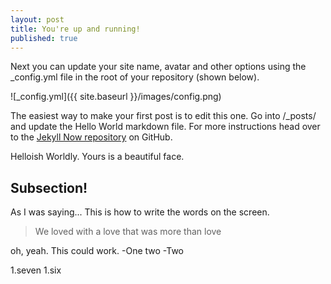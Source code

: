 ```yaml
---
layout: post
title: You're up and running!
published: true
---
```


Next you can update your site name, avatar and other options using the _config.yml file in the root of your repository (shown below).

![_config.yml]({{ site.baseurl }}/images/config.png)

The easiest way to make your first post is to edit this one. Go into /_posts/ and update the Hello World markdown file. For more instructions head over to the [Jekyll Now repository](https://github.com/barryclark/jekyll-now) on GitHub.

Helloish Worldly. Yours is a beautiful face. 

## Subsection!

As I was saying... This is how to write the words on the screen. 

> We loved with a love that was more than love

oh, yeah. This could work. 
-One two
-Two

1.seven
1.six



